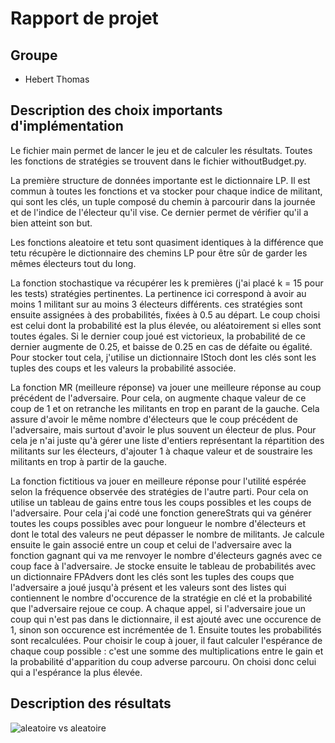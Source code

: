 # Rapport de projet

## Groupe
* Hebert Thomas


## Description des choix importants d'implémentation

Le fichier main permet de lancer le jeu et de calculer les résultats. Toutes les fonctions de stratégies se trouvent dans le fichier withoutBudget.py.

La première structure de données importante est le dictionnaire LP. Il est commun à toutes les fonctions et va stocker pour chaque indice de militant, qui sont les clés, un tuple composé du chemin à parcourir dans la journée et de l'indice de l'électeur qu'il vise. Ce dernier permet de vérifier qu'il a bien atteint son but.

Les fonctions aleatoire et tetu sont quasiment identiques à la différence que tetu récupère le dictionnaire des chemins LP pour être sûr de garder les mêmes électeurs tout du long.

La fonction stochastique va récupérer les k premières (j'ai placé k = 15 pour les tests) stratégies pertinentes. La pertinence ici correspond à avoir au moins 1 militant sur au moins 3 électeurs différents. ces stratégies sont ensuite assignées à des probabilités, fixées à 0.5 au départ. Le coup choisi est celui dont la probabilité est la plus élevée, ou aléatoirement si elles sont toutes égales. Si le dernier coup joué est victorieux, la probabilité de ce dernier augmente de 0.25, et baisse de 0.25 en cas de défaite ou égalité. Pour stocker tout cela, j'utilise un dictionnaire lStoch dont les clés sont les tuples des coups et les valeurs la probabilité associée.

La fonction MR (meilleure réponse) va jouer une meilleure réponse au coup précédent de l'adversaire. Pour cela, on augmente chaque valeur de ce coup de 1 et on retranche les militants en trop en parant de la gauche. Cela assure d'avoir le même nombre d'électeurs que le coup précédent de l'adversaire, mais surtout d'avoir le plus souvent un électeur de plus. Pour cela je n'ai juste qu'à gérer une liste d'entiers représentant la répartition des militants sur les électeurs, d'ajouter 1 à chaque valeur et de soustraire les militants en trop à partir de la gauche.

La fonction fictitious va jouer en meilleure réponse pour l'utilité espérée selon la fréquence observée des stratégies de l'autre parti. Pour cela on utilise un tableau de gains entre tous les coups possibles et les coups de l'adversaire. Pour cela j'ai codé une fonction genereStrats qui va générer toutes les coups possibles avec pour longueur le nombre d'électeurs et dont le total des valeurs ne peut dépasser le nombre de militants. Je calcule ensuite le gain associé entre un coup et celui de l'adversaire avec la fonction gagnant qui va me renvoyer le nombre d'électeurs gagnés avec ce coup face à l'adversaire. Je stocke ensuite le tableau de probabilités avec un dictionnaire FPAdvers dont les clés sont les tuples des coups que l'adversaire a joué jusqu'à présent et les valeurs sont des listes qui contiennent le nombre d'occurence de la stratégie en clé et la probabilité que l'adversaire rejoue ce coup. A chaque appel, si l'adversaire joue un coup qui n'est pas dans le dictionnaire, il est ajouté avec une occurence de 1, sinon son occurence est incrémentée de 1. Ensuite toutes les probabilités sont recalculées. Pour choisir le coup à jouer, il faut calculer l'espérance de chaque coup possible : c'est une somme des multiplications entre le gain et la probabilité d'apparition du coup adverse parcouru. On choisi donc celui qui a l'espérance la plus élevée.

## Description des résultats

![aleatoire vs aleatoire](../resultats/101328.png "Aléatoire VS aléatoire")
